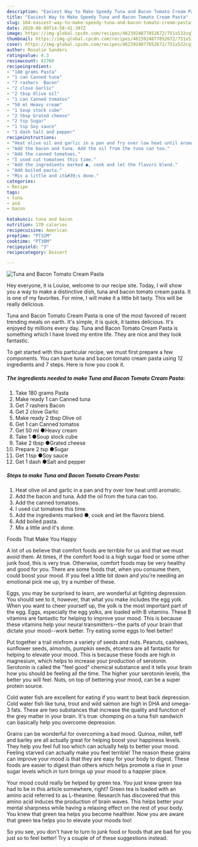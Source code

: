 ```yaml
---
description: "Easiest Way to Make Speedy Tuna and Bacon Tomato Cream Pasta"
title: "Easiest Way to Make Speedy Tuna and Bacon Tomato Cream Pasta"
slug: 164-easiest-way-to-make-speedy-tuna-and-bacon-tomato-cream-pasta
date: 2020-08-09T14:58:41.397Z
image: https://img-global.cpcdn.com/recipes/4623924877852672/751x532cq70/tuna-and-bacon-tomato-cream-pasta-recipe-main-photo.jpg
thumbnail: https://img-global.cpcdn.com/recipes/4623924877852672/751x532cq70/tuna-and-bacon-tomato-cream-pasta-recipe-main-photo.jpg
cover: https://img-global.cpcdn.com/recipes/4623924877852672/751x532cq70/tuna-and-bacon-tomato-cream-pasta-recipe-main-photo.jpg
author: Rosalie Sanders
ratingvalue: 4.3
reviewcount: 42760
recipeingredient:
- "180 grams Pasta"
- "1 can Canned tuna"
- "7 rashers  Bacon"
- "2 clove Garlic"
- "2 tbsp Olive oil"
- "1 can Canned tomatos"
- "50 ml Heavy cream"
- "1 Soup stock cube"
- "2 tbsp Grated cheese"
- "2 tsp Sugar"
- "1 tsp Soy sauce"
- "1 dash Salt and pepper"
recipeinstructions:
- "Heat olive oil and garlic in a pan and fry over low heat until aromatic."
- "Add the bacon and tuna. Add the oil from the tuna can too."
- "Add the canned tomatoes."
- "I used cut tomatoes this time."
- "Add the ingredients marked ●, cook and let the flavors blend."
- "Add boiled pasta."
- "Mix a little and it&#39;s done."
categories:
- Recipe
tags:
- tuna
- and
- bacon

katakunci: tuna and bacon 
nutrition: 170 calories
recipecuisine: American
preptime: "PT32M"
cooktime: "PT30M"
recipeyield: "3"
recipecategory: Dessert

---
```



![Tuna and Bacon Tomato Cream Pasta](https://img-global.cpcdn.com/recipes/4623924877852672/751x532cq70/tuna-and-bacon-tomato-cream-pasta-recipe-main-photo.jpg)

Hey everyone, it is Louise, welcome to our recipe site. Today, I will show you a way to make a distinctive dish, tuna and bacon tomato cream pasta. It is one of my favorites. For mine, I will make it a little bit tasty. This will be really delicious.

Tuna and Bacon Tomato Cream Pasta is one of the most favored of recent trending meals on earth. It's simple, it is quick, it tastes delicious. It's enjoyed by millions every day. Tuna and Bacon Tomato Cream Pasta is something which I have loved my entire life. They are nice and they look fantastic.




To get started with this particular recipe, we must first prepare a few components. You can have tuna and bacon tomato cream pasta using 12 ingredients and 7 steps. Here is how you cook it.

<!--inarticleads1-->

##### The ingredients needed to make Tuna and Bacon Tomato Cream Pasta:

1. Take 180 grams Pasta
1. Make ready 1 can Canned tuna
1. Get 7 rashers  Bacon
1. Get 2 clove Garlic
1. Make ready 2 tbsp Olive oil
1. Get 1 can Canned tomatos
1. Get 50 ml ●Heavy cream
1. Take 1 ●Soup stock cube
1. Take 2 tbsp ●Grated cheese
1. Prepare 2 tsp ●Sugar
1. Get 1 tsp ●Soy sauce
1. Get 1 dash ●Salt and pepper




<!--inarticleads2-->

##### Steps to make Tuna and Bacon Tomato Cream Pasta:

1. Heat olive oil and garlic in a pan and fry over low heat until aromatic.
1. Add the bacon and tuna. Add the oil from the tuna can too.
1. Add the canned tomatoes.
1. I used cut tomatoes this time.
1. Add the ingredients marked ●, cook and let the flavors blend.
1. Add boiled pasta.
1. Mix a little and it&#39;s done.




Foods That Make You Happy


A lot of us believe that comfort foods are terrible for us and that we must avoid them. At times, if the comfort food is a high sugar food or some other junk food, this is very true. Otherwise, comfort foods may be very healthy and good for you. There are some foods that, when you consume them, could boost your mood. If you feel a little bit down and you're needing an emotional pick me up, try a number of these.

Eggs, you may be surprised to learn, are wonderful at fighting depression. You should see to it, however, that what you make includes the egg yolk. When you want to cheer yourself up, the yolk is the most important part of the egg. Eggs, especially the egg yolks, are loaded with B vitamins. These B vitamins are fantastic for helping to improve your mood. This is because these vitamins help your neural transmitters--the parts of your brain that dictate your mood--work better. Try eating some eggs to feel better!

Put together a trail mixfrom a variety of seeds and nuts. Peanuts, cashews, sunflower seeds, almonds, pumpkin seeds, etcetera are all fantastic for helping to elevate your mood. This is because these foods are high in magnesium, which helps to increase your production of serotonin. Serotonin is called the "feel good" chemical substance and it tells your brain how you should be feeling all the time. The higher your serotonin levels, the better you will feel. Nuts, on top of bettering your mood, can be a super protein source.

Cold water fish are excellent for eating if you want to beat back depression. Cold water fish like tuna, trout and wild salmon are high in DHA and omega-3 fats. These are two substances that increase the quality and function of the grey matter in your brain. It's true: chomping on a tuna fish sandwich can basically help you overcome depression. 

Grains can be wonderful for overcoming a bad mood. Quinoa, millet, teff and barley are all actually great for helping boost your happiness levels. They help you feel full too which can actually help to better your mood. Feeling starved can actually make you feel terrible! The reason these grains can improve your mood is that they are easy for your body to digest. These foods are easier to digest than others which helps promote a rise in your sugar levels which in turn brings up your mood to a happier place.

Your mood could really be helped by green tea. You just knew green tea had to be in this article somewhere, right? Green tea is loaded with an amino acid referred to as L-theanine. Research has discovered that this amino acid induces the production of brain waves. This helps better your mental sharpness while having a relaxing effect on the rest of your body. You knew that green tea helps you become healthier. Now you are aware that green tea helps you to elevate your moods too!

So you see, you don't have to turn to junk food or foods that are bad for you just so to feel better! Try  a  couple of  of  these  suggestions  instead.

